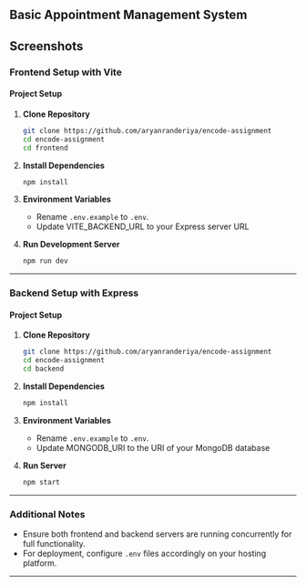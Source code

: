 ## Basic Appointment Management System

## Screenshots

<!-- ![Screenshot of Vite Project](frontend-screenshot.png) -->

### Frontend Setup with Vite

#### Project Setup

1. **Clone Repository**

   ```bash
   git clone https://github.com/aryanranderiya/encode-assignment
   cd encode-assignment
   cd frontend
   ```

2. **Install Dependencies**

   ```bash
   npm install
   ```

3. **Environment Variables**

   - Rename `.env.example` to `.env`.
   - Update VITE_BACKEND_URL to your Express server URL

4. **Run Development Server**
   ```bash
   npm run dev
   ```

---

### Backend Setup with Express

#### Project Setup

1. **Clone Repository**

   ```bash
   git clone https://github.com/aryanranderiya/encode-assignment
   cd encode-assignment
   cd backend
   ```

2. **Install Dependencies**

   ```bash
   npm install
   ```

3. **Environment Variables**

   - Rename `.env.example` to `.env`.
   - Update MONGODB_URI to the URI of your MongoDB database

4. **Run Server**
   ```bash
   npm start
   ```

---

### Additional Notes

- Ensure both frontend and backend servers are running concurrently for full functionality.
- For deployment, configure `.env` files accordingly on your hosting platform.

---
